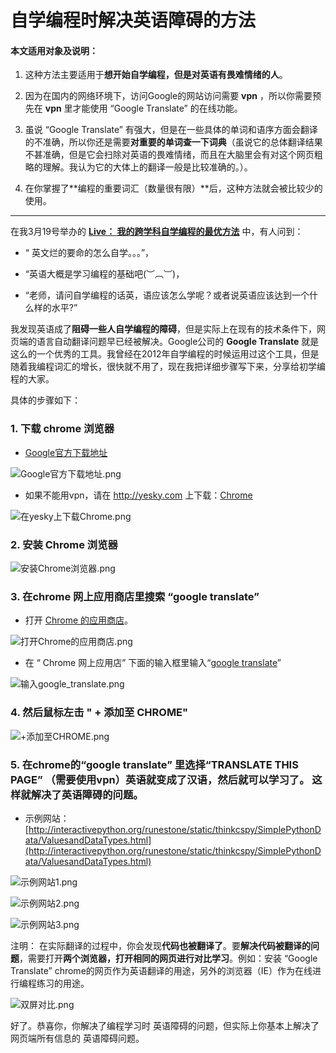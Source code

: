 # 自学编程时解决英语障碍的方法

#### 本文适用对象及说明：

1. 这种方法主要适用于**想开始自学编程，但是对英语有畏难情绪的人**。

2. 因为在国内的网络环境下，访问Google的网站访问需要 **vpn** ，所以你需要预先在 **vpn** 里才能使用 “Google Translate” 的在线功能。

3. 虽说 “Google Translate” 有强大，但是在一些具体的单词和语序方面会翻译的不准确，所以你还是需要**对重要的单词查一下词典**（虽说它的总体翻译结果不甚准确，但是它会扫除对英语的畏难情绪，而且在大脑里会有对这个网页粗略的理解。我认为它的大体上的翻译一般是比较准确的。）。

4. 在你掌握了**编程的重要词汇（数量很有限）**后，这种方法就会被比较少的使用。

-----------------------------------

在我3月19号举办的 [**Live： 我的跨学科自学编程的最优方法**](https://www.zhihu.com/lives/815877189215076352) 中，有人问到：

- “ 英文烂的要命的怎么自学。。。”，

- “英语大概是学习编程的基础吧(︶︹︺)，

- “老师，请问自学编程的话英，语应该怎么学呢？或者说英语应该达到一个什么样的水平?”

我发现英语成了**阻碍一些人自学编程的障碍**，但是实际上在现有的技术条件下，网页端的语言自动翻译问题早已经被解决。Google公司的 **Google Translate** 就是这么的一个优秀的工具。我曾经在2012年自学编程的时候运用过这个工具，但是随着我编程词汇的增长，很快就不用了，现在我把详细步骤写下来，分享给初学编程的大家。

具体的步骤如下：

### 1. 下载 chrome 浏览器

- [Google官方下载地址](http://www.google.cn/intl/zh-CN/chrome/browser/desktop/index.html)

![Google官方下载地址.png](/images/章3-交互式编程学习法/自学编程时解决英语障碍的方法/Google官方下载地址.png)

- 如果不能用vpn，请在 http://yesky.com 上下载：[Chrome](http://mydown.yesky.com/pcsoft/416318.html)

![在yesky上下载Chrome.png](/images/章3-交互式编程学习法/自学编程时解决英语障碍的方法/在yesky上下载Chrome.png)

### 2. 安装 Chrome 浏览器

![安装Chrome浏览器.png](/images/章3-交互式编程学习法/自学编程时解决英语障碍的方法/安装Chrome浏览器.png)

### 3. 在chrome 网上应用商店里搜索 “google translate”

- 打开 [Chrome 的应用商店](https://chrome.google.com/webstore/category/extensions?hl=zh-CN)。

![打开Chrome的应用商店.png](/images/章3-交互式编程学习法/自学编程时解决英语障碍的方法/打开Chrome的应用商店.png)

- 在 “ Chrome 网上应用店” 下面的输入框里输入“[google translate](https://chrome.google.com/webstore/search/google%20translate?hl=zh-CN)” 

![输入google_translate.png](/images/章3-交互式编程学习法/自学编程时解决英语障碍的方法/输入google_translate.png)

### 4. 然后鼠标左击 " + 添加至 CHROME" 

![+添加至CHROME.png](/images/章3-交互式编程学习法/自学编程时解决英语障碍的方法/+添加至CHROME.png)

### 5. 在chrome的“google translate” 里选择“TRANSLATE THIS PAGE” （需要使用vpn）英语就变成了汉语，然后就可以学习了。 这样就解决了英语障碍的问题。

- 示例网站： [http://interactivepython.org/runestone/static/thinkcspy/SimplePythonData/ValuesandDataTypes.html](http://interactivepython.org/runestone/static/thinkcspy/SimplePythonData/ValuesandDataTypes.html)

![示例网站1.png](/images/章3-交互式编程学习法/自学编程时解决英语障碍的方法/示例网站1.png)

![示例网站2.png](/images/章3-交互式编程学习法/自学编程时解决英语障碍的方法/示例网站2.png)

![示例网站3.png](/images/章3-交互式编程学习法/自学编程时解决英语障碍的方法/示例网站3.png)

注明： 在实际翻译的过程中，你会发现**代码也被翻译了**。要**解决代码被翻译的问题**，需要打开**两个浏览器，打开相同的网页进行对比学习**。例如：安装 “Google Translate” chrome的网页作为英语翻译的用途，另外的浏览器（IE）作为在线进行编程练习的用途。

![双屏对比.png](/images/章3-交互式编程学习法/自学编程时解决英语障碍的方法/双屏对比.png)

好了。恭喜你，你解决了编程学习时 英语障碍的问题，但实际上你基本上解决了网页端所有信息的 英语障碍问题。






